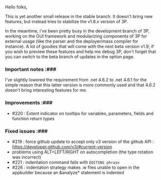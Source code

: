 Hello folks,

This is yet another small release in the stable branch. It doesn't bring new features, but instead tries to stabilize the v1.8.x version of 3P.

In the meantime, i've been pretty busy in the development branch of 3P, working on the GUI framework and modularizing components of 3P for external usage (like the parser and the deployer/mass compiler for instance). A lot of goodies that will come with the next beta version v1.9; if you wish to preview these features and help me debug 3P, don't forget that you can switch to the beta branch of updates in the option page.

### Important notes :###

I've slightly lowered the requirement from .net 4.6.2 to .net 4.6.1 for the simple reason that this latter version is more commonly used and that 4.6.2 doesn't bring interesting features for me.

### Improvements :###

- #220 : Extent indicator on tooltips for variables, parameters, fields and function return types

### Fixed issues :###

- #219 : force github update to accept only v3 version of the github API : https://developer.github.com/v3/#current-version
- problems using ALT+LEFT/RIGHT on autocompletion (the type rotation was incorrect)
- #221 : indentation command fails with `EDITING phrase`
- #226 : indentation strategy makes .w files unable to open in the appbuilder because an &analyze* statement is indented
